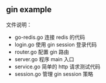 ## gin example 

文件说明：

- go-redis.go 连接 redis 的代码
- login.go 使用 gin session 登录代码
- router.go 配置 gin 路由
- server.go 程序 main 入口
- service.go 简单的 http 请求测试代码
- session.go 管理 gin session 策略